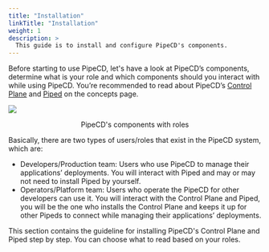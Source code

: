 ```yaml
---
title: "Installation"
linkTitle: "Installation"
weight: 1
description: >
  This guide is to install and configure PipeCD's components.
---
```


Before starting to use PipeCD, let's have a look at PipeCD’s components, determine what is your role and which components should you interact with while using PipeCD. You’re recommended to read about PipeCD’s [Control Plane](https://pipecd.dev/docs/concepts/#control-plane) and [Piped](/docs/concepts/#piped) on the concepts page.

![](/images/architecture-overview-with-roles.png)
<p style="text-align: center;">
PipeCD's components with roles
</p>

Basically, there are two types of users/roles that exist in the PipeCD system, which are:
- Developers/Production team: Users who use PipeCD to manage their applications’ deployments. You will interact with Piped and may or may not need to install Piped by yourself.
- Operators/Platform team: Users who operate the PipeCD for other developers can use it. You will interact with the Control Plane and Piped, you will be the one who installs the Control Plane and keeps it up for other Pipeds to connect while managing their applications’ deployments.

This section contains the guideline for installing PipeCD's Control Plane and Piped step by step. You can choose what to read based on your roles.
